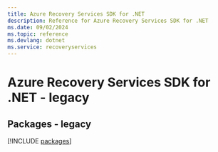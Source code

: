 ```yaml
---
title: Azure Recovery Services SDK for .NET
description: Reference for Azure Recovery Services SDK for .NET
ms.date: 09/02/2024
ms.topic: reference
ms.devlang: dotnet
ms.service: recoveryservices
---
```

# Azure Recovery Services SDK for .NET - legacy
## Packages - legacy
[!INCLUDE [packages](recovery-services-index.md)]
